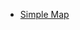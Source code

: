 - [Simple Map](https://github.com/Cwarcup/notes/blob/6b9eef46dad952e3d3fed4801f3427154c6bf93b/root/typescript/TS-Projects/maps)
